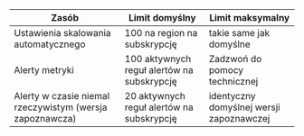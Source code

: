 | Zasób | Limit domyślny | Limit maksymalny |
| --- | --- | --- |
| Ustawienia skalowania automatycznego |100 na region na subskrypcję | takie same jak domyślne |
| Alerty metryki |100 aktywnych reguł alertów na subskrypcję | Zadzwoń do pomocy technicznej |
| Alerty w czasie niemal rzeczywistym (wersja zapoznawcza) | 20 aktywnych reguł alertów na subskrypcję | identyczny domyślnej wersji zapoznawczej | 
 
